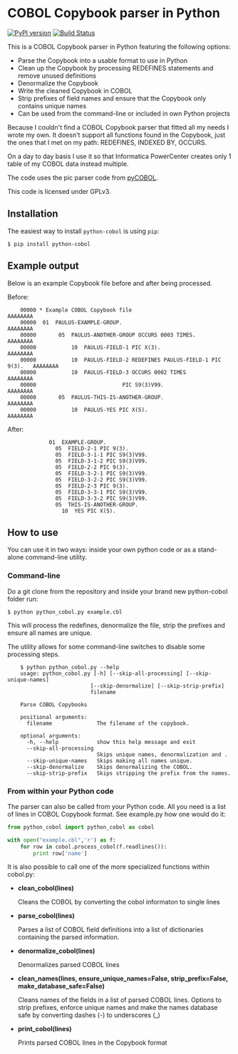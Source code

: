 # COBOL Copybook parser in Python

[![PyPI version](https://badge.fury.io/py/python-cobol.svg)](https://badge.fury.io/py/python-cobol)
[![Build Status](https://travis-ci.org/royopa/python-cobol.svg?branch=master)](https://travis-ci.org/royopa/python-cobol)

This is a COBOL Copybook parser in Python featuring the following options:
 - Parse the Copybook into a usable format to use in Python
 - Clean up the Copybook by processing REDEFINES statements and remove unused definitions
 - Denormalize the Copybook
 - Write the cleaned Copybook in COBOL
 - Strip prefixes of field names and ensure that the Copybook only contains unique names
 - Can be used from the command-line or included in own Python projects

Because I couldn't find a COBOL Copybook parser that fitted all my needs I wrote my own. It doesn't support all functions found in the Copybook, just the ones that I met on my path: REDEFINES, INDEXED BY, OCCURS. 

On a day to day basis I use it so that Informatica PowerCenter creates only 1 table of my COBOL data instead multiple.

The code uses the pic parser code from [pyCOBOL](https://sourceforge.net/projects/pycobol/).

This code is licensed under GPLv3.

## Installation
The easiest way to install `python-cobol` is using `pip`:

```shell
$ pip install python-cobol
```

## Example output

Below is an example Copybook file before and after being processed.

Before:

```cobol
	00000 * Example COBOL Copybook file                                     AAAAAAAA
	00000  01  PAULUS-EXAMPLE-GROUP.                                        AAAAAAAA
	00000       05  PAULUS-ANOTHER-GROUP OCCURS 0003 TIMES.                 AAAAAAAA
	00000           10  PAULUS-FIELD-1 PIC X(3).                            AAAAAAAA
	00000           10  PAULUS-FIELD-2 REDEFINES PAULUS-FIELD-1 PIC 9(3).   AAAAAAAA
	00000           10  PAULUS-FIELD-3 OCCURS 0002 TIMES                    AAAAAAAA
	00000                           PIC S9(3)V99.                           AAAAAAAA
	00000       05  PAULUS-THIS-IS-ANOTHER-GROUP.                           AAAAAAAA
	00000           10  PAULUS-YES PIC X(5).                                AAAAAAAA
```

After:

```cobol
	         01  EXAMPLE-GROUP.                                                     
	           05  FIELD-2-1 PIC 9(3).                                              
	           05  FIELD-3-1-1 PIC S9(3)V99.                                        
	           05  FIELD-3-1-2 PIC S9(3)V99.                                        
	           05  FIELD-2-2 PIC 9(3).                                              
	           05  FIELD-3-2-1 PIC S9(3)V99.                                        
	           05  FIELD-3-2-2 PIC S9(3)V99.                                        
	           05  FIELD-2-3 PIC 9(3).                                              
	           05  FIELD-3-3-1 PIC S9(3)V99.                                        
	           05  FIELD-3-3-2 PIC S9(3)V99.                                        
	           05  THIS-IS-ANOTHER-GROUP.                                           
	             10  YES PIC X(5).                                                 
```

## How to use

You can use it in two ways: inside your own python code or as a stand-alone command-line utility.

### Command-line

Do a git clone from the repository and inside your brand new python-cobol folder run:

```shell
$ python python_cobol.py example.cbl
```

This will process the redefines, denormalize the file, strip the prefixes and ensure all names are unique. 

The utility allows for some command-line switches to disable some processing steps.

```shell
	$ python python_cobol.py --help
	usage: python_cobol.py [-h] [--skip-all-processing] [--skip-unique-names]
	                      [--skip-denormalize] [--skip-strip-prefix]
	                      filename

	Parse COBOL Copybooks

	positional arguments:
	  filename              The filename of the copybook.

	optional arguments:
	  -h, --help            show this help message and exit
	  --skip-all-processing
	                        Skips unique names, denormalization and .
	  --skip-unique-names   Skips making all names unique.
	  --skip-denormalize    Skips denormalizing the COBOL.
	  --skip-strip-prefix   Skips stripping the prefix from the names.	
```

### From within your Python code

The parser can also be called from your Python code. All you need is a list of lines in COBOL Copybook format. See example.py how one would do it:

```python
from python_cobol import python_cobol as cobol

with open("example.cbl",'r') as f:
    for row in cobol.process_cobol(f.readlines()):
    	print row['name']
```

It is also possible to call one of the more specialized functions within cobol.py:

*    **clean_cobol(lines)**
    
     Cleans the COBOL by converting the cobol informaton to single lines


*    **parse_cobol(lines)**

     Parses a list of COBOL field definitions into a list of dictionaries containing the parsed information.


*    **denormalize_cobol(lines)**

     Denormalizes parsed COBOL lines


*    **clean_names(lines, ensure_unique_names=False, strip_prefix=False, make_database_safe=False)**
     
     Cleans names of the fields in a list of parsed COBOL lines. Options to strip prefixes, enforce unique names and make the names database safe by converting dashes (-) to underscores (_)


*    **print_cobol(lines)**
     
     Prints parsed COBOL lines in the Copybook format
